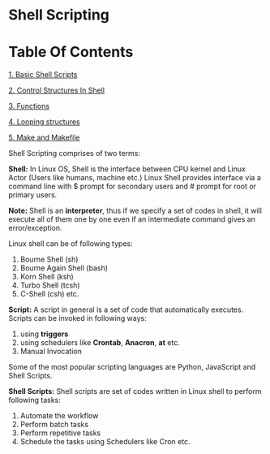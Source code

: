 # Shell Scripting

# Table Of Contents

[1. Basic Shell Scripts](basic_scripts)

[2. Control Structures In Shell](control_structures)

[3. Functions](functions)

[4. Looping structures](Looping)

[5. Make and Makefile](make_and_makefile)

Shell Scripting comprises of two terms:

**Shell:** In Linux OS, Shell is the interface between CPU kernel and Linux Actor (Users like humans, machine etc.)
Linux Shell provides interface via a command line with $ prompt for secondary users and # prompt for root or primary users.

**Note:** Shell is an **interpreter**, thus if we specify a set of codes in shell, it will execute all of them one by one even if an intermediate command gives an error/exception.

Linux shell can be of following types:

1. Bourne Shell (sh)
2. Bourne Again Shell (bash)
3. Korn Shell (ksh)
4. Turbo Shell (tcsh)
5. C-Shell (csh) etc.

**Script:** A script in general is a set of code that automatically executes. 
Scripts can be invoked in following ways:

1. using **triggers**
2. using schedulers like **Crontab**, **Anacron**, **at** etc.
3. Manual Invocation

Some of the most popular scripting languages are Python, JavaScript and Shell Scripts.

**Shell Scripts:** Shell scripts are set of codes written in Linux shell to perform following tasks:
1. Automate the workflow
2. Perform batch tasks
3. Perform repetitive tasks
4. Schedule the tasks using Schedulers like Cron etc.
